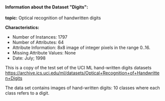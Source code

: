 #### Information about the Dataset "Digits": 

**topic:** Optical recognition of handwritten digits

**Characteristics:**

- Number of Instances: 1797
- Number of Attributes: 64
- Attribute Information: 8x8 image of integer pixels in the range 0..16.
- Missing Attribute Values: None
- Date: July; 1998

This is a copy of the test set of the UCI ML hand-written digits datasets
https://archive.ics.uci.edu/ml/datasets/Optical+Recognition+of+Handwritten+Digits

The data set contains images of hand-written digits: 10 classes where
each class refers to a digit.